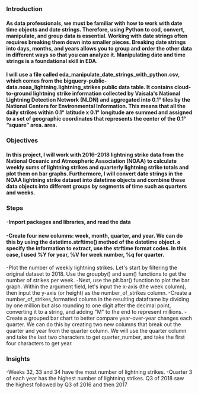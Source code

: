 ### Introduction
#### As data professionals, we must be familiar with how to work with date time objects and date strings. Therefore, using Python to cod, convert, manipulate, and group data is essential. Working with date strings often requires breaking them down into smaller pieces. Breaking date strings into days, months, and years allows you to group and order the other data in different ways so that you can analyze it. Manipulating date and time strings is a foundational skill in EDA.

#### I will use a file called eda_manipulate_date_strings_with_python.csv, which comes from the bigquery-public-data.noaa_lightning.lightning_strikes public data table. It contains cloud-to-ground lightning strike information collected by Vaisala's National Lightning Detection Network (NLDN) and aggregated into 0.1° tiles by the National Centers for Environmental Information. This means that all the daily strikes within 0.1° latitude x 0.1° longitude are summed and assigned to a set of geographic coordinates that represents the center of the 0.1° “square” area. area.

### Objectives
#### In this project, I will work with 2016–2018 lightning strike data from the National Oceanic and Atmospheric Association (NOAA) to calculate weekly sums of lightning strikes and quarterly lightning strike totals and plot them on bar graphs. Furthermore, I will convert date strings in the NOAA lightning strike dataset into datetime objects and combine these data objects into different groups by segments of time such as quarters and weeks.

### Steps
#### -Import packages and libraries, and read the data
#### -Create four new columns: week, month, quarter, and year. We can do this by using the datetime.strftime() method of the datetime object. o specify the information to extract, use the strftime format codes. In this case, I used %Y for year, %V for week number, %q for quarter.
-Plot the number of weekly lightning strikes. Let's start by filtering the original dataset to 2018. Use the groupby() and sum() functions to get the number of strikes per week.
-Next, use the plt.bar() function to plot the bar graph. Within the argument field, let's input the x-axis (the week column), then input the y-axis (or height) as the number_of_strikes column.
-Create a number_of_strikes_formatted column in the resulting dataframe by dividing by one million but also rounding to one digit after the decimal point, converting it to a string, and adding "M" to the end to represent millions.
-Create a grouped bar chart to better compare year-over-year changes each quarter. We can do this by creating two new columns that break out the quarter and year from the quarter column. We will use the quarter column and take the last two characters to get quarter_number, and take the first four characters to get year.

### Insights
-Weeks 32, 33 and 34 have the most number of lightning strikes.
-Quarter 3 of each year has the highest number of lightning strikes. Q3 of 2018 saw the highest followed by Q3 of 2016 and then 2017
